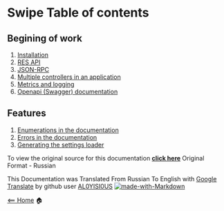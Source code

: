 # Swipe Table of contents

## Begining of work

1. [Installation](installation.md)
2. [RES API](rest-api.md)
3. [JSON-RPC](json-rpc.md)
4. [Multiple controllers in an application](multiple-conrtrollers.md)
5. [Metrics and logging](metrics-logging.md)
6. [Openapi (Swagger) documentation](openapi.md)

## Features

1. [Enumerations in the documentation](ennumerations.md)
2. [Errors in the documentation](errors.md)
3. [Generating the settings loader](generating-settings-loader.md)


To view the original source for this documentation [**click here**](https://swipeio.dev/docs/installation) Original Format - Russian

This Documentation was Translated From Russian To English with [Google Translate](https://translate.google.com/) by github user [AL0YISI0US](https://github.com/AL0YSI0US) [![made-with-Markdown](https://img.shields.io/badge/Made%20with-Markdown-1f425f.svg)](http://commonmark.org)


[<== Home](README.md) 🏠
